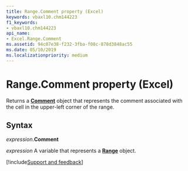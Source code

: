 ```yaml
---
title: Range.Comment property (Excel)
keywords: vbaxl10.chm144223
f1_keywords:
- vbaxl10.chm144223
api_name:
- Excel.Range.Comment
ms.assetid: 94c07e38-f232-3fba-f08c-878d3848ac55
ms.date: 05/10/2019
ms.localizationpriority: medium
---
```



# Range.Comment property (Excel)

Returns a **[Comment](Excel.Comment.md)** object that represents the comment associated with the cell in the upper-left corner of the range.


## Syntax

_expression_.**Comment**

_expression_ A variable that represents a **[Range](excel.range(object).md)** object.




[!include[Support and feedback](~/includes/feedback-boilerplate.md)]